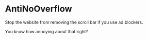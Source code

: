 # AntiNoOverflow
Stop the website from removing the scroll bar if you use ad blockers.

You know how annoying about that right?

